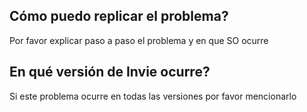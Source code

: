 ## Cómo puedo replicar el problema?
Por favor explicar paso a paso el problema y en que SO ocurre
## En qué versión de Invie ocurre?
Si este problema ocurre en todas las versiones por favor mencionarlo
